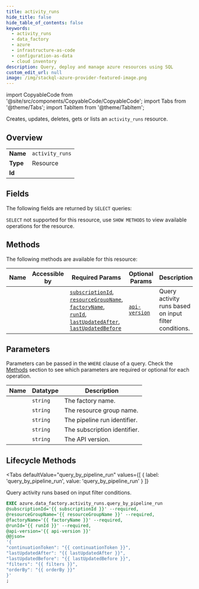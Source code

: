 ```yaml
--- 
title: activity_runs
hide_title: false
hide_table_of_contents: false
keywords:
  - activity_runs
  - data_factory
  - azure
  - infrastructure-as-code
  - configuration-as-data
  - cloud inventory
description: Query, deploy and manage azure resources using SQL
custom_edit_url: null
image: /img/stackql-azure-provider-featured-image.png
---
```


import CopyableCode from '@site/src/components/CopyableCode/CopyableCode';
import Tabs from '@theme/Tabs';
import TabItem from '@theme/TabItem';

Creates, updates, deletes, gets or lists an <code>activity_runs</code> resource.

## Overview
<table><tbody>
<tr><td><b>Name</b></td><td><code>activity_runs</code></td></tr>
<tr><td><b>Type</b></td><td>Resource</td></tr>
<tr><td><b>Id</b></td><td><CopyableCode code="azure.data_factory.activity_runs" /></td></tr>
</tbody></table>

## Fields

The following fields are returned by `SELECT` queries:

`SELECT` not supported for this resource, use `SHOW METHODS` to view available operations for the resource.


## Methods

The following methods are available for this resource:

<table>
<thead>
    <tr>
    <th>Name</th>
    <th>Accessible by</th>
    <th>Required Params</th>
    <th>Optional Params</th>
    <th>Description</th>
    </tr>
</thead>
<tbody>
<tr>
    <td><a href="#query_by_pipeline_run"><CopyableCode code="query_by_pipeline_run" /></a></td>
    <td><CopyableCode code="exec" /></td>
    <td><a href="#parameter-subscriptionId"><code>subscriptionId</code></a>, <a href="#parameter-resourceGroupName"><code>resourceGroupName</code></a>, <a href="#parameter-factoryName"><code>factoryName</code></a>, <a href="#parameter-runId"><code>runId</code></a>, <a href="#parameter-lastUpdatedAfter"><code>lastUpdatedAfter</code></a>, <a href="#parameter-lastUpdatedBefore"><code>lastUpdatedBefore</code></a></td>
    <td><a href="#parameter-api-version"><code>api-version</code></a></td>
    <td>Query activity runs based on input filter conditions.</td>
</tr>
</tbody>
</table>

## Parameters

Parameters can be passed in the `WHERE` clause of a query. Check the [Methods](#methods) section to see which parameters are required or optional for each operation.

<table>
<thead>
    <tr>
    <th>Name</th>
    <th>Datatype</th>
    <th>Description</th>
    </tr>
</thead>
<tbody>
<tr id="parameter-factoryName">
    <td><CopyableCode code="factoryName" /></td>
    <td><code>string</code></td>
    <td>The factory name.</td>
</tr>
<tr id="parameter-resourceGroupName">
    <td><CopyableCode code="resourceGroupName" /></td>
    <td><code>string</code></td>
    <td>The resource group name.</td>
</tr>
<tr id="parameter-runId">
    <td><CopyableCode code="runId" /></td>
    <td><code>string</code></td>
    <td>The pipeline run identifier.</td>
</tr>
<tr id="parameter-subscriptionId">
    <td><CopyableCode code="subscriptionId" /></td>
    <td><code>string</code></td>
    <td>The subscription identifier.</td>
</tr>
<tr id="parameter-api-version">
    <td><CopyableCode code="api-version" /></td>
    <td><code>string</code></td>
    <td>The API version.</td>
</tr>
</tbody>
</table>

## Lifecycle Methods

<Tabs
    defaultValue="query_by_pipeline_run"
    values={[
        { label: 'query_by_pipeline_run', value: 'query_by_pipeline_run' }
    ]}
>
<TabItem value="query_by_pipeline_run">

Query activity runs based on input filter conditions.

```sql
EXEC azure.data_factory.activity_runs.query_by_pipeline_run 
@subscriptionId='{{ subscriptionId }}' --required, 
@resourceGroupName='{{ resourceGroupName }}' --required, 
@factoryName='{{ factoryName }}' --required, 
@runId='{{ runId }}' --required, 
@api-version='{{ api-version }}' 
@@json=
'{
"continuationToken": "{{ continuationToken }}", 
"lastUpdatedAfter": "{{ lastUpdatedAfter }}", 
"lastUpdatedBefore": "{{ lastUpdatedBefore }}", 
"filters": "{{ filters }}", 
"orderBy": "{{ orderBy }}"
}'
;
```
</TabItem>
</Tabs>
